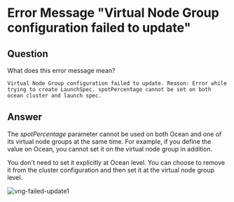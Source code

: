 <meta name="robots" content="noindex">

# Error Message "Virtual Node Group configuration failed to update"

## Question

What does this error message mean?

`Virtual Node Group configuration failed to update. Reason: Error while trying to create LaunchSpec. spotPercentage cannot be set on both ocean cluster and launch spec.`

## Answer

The <i>spotPercentage</i> parameter cannot be used on both Ocean and one of its virtual node groups at the same time. For example, if you define the value on Ocean, you cannot set it on the virtual node group in addition.

You don't need to set it explicitly at Ocean level. You can choose to remove it from the cluster configuration and then set it at the virtual node group level.

![vng-failed-update1](https://github.com/spotinst/help/assets/167069628/8594fc53-d609-4dfa-9b2c-e6d09ee4a942)

